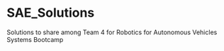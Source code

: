 # SAE_Solutions
Solutions to share among Team 4 for Robotics for Autonomous Vehicles Systems Bootcamp
